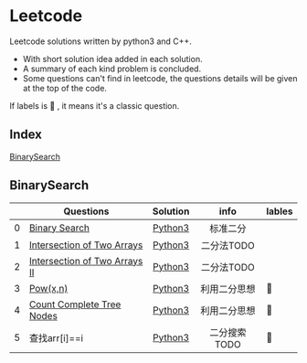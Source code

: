 # Leetcode

Leetcode solutions written by python3 and C++. 
- With short solution idea added in each solution. 
- A summary of each kind problem is concluded.
- Some questions can't find in leetcode, the questions details will be given at the top of the code.

If labels is :star2: , it means it's a classic question.

## Index

[BinarySearch](#BinarySearch)



## BinarySearch
||Questions|Solution|info|lables|
|---|--------|:-------:|:--------:|--------|
|0|[Binary Search](https://leetcode.com/problems/binary-search/)| [Python3](Python3/BinarySearch/binarySearch.py)|标准二分||
|1|[Intersection of Two Arrays](https://leetcode.com/problems/intersection-of-two-arrays/)| [Python3](Python3/BinarySearch/intersection.py)|二分法TODO||
|2|[Intersection of Two Arrays II](https://leetcode.com/problems/intersection-of-two-arrays-ii/)| [Python3](Python3/BinarySearch/intersection2.py)|二分法TODO||
|3|[Pow(x,n)](https://leetcode.com/problems/powx-n/)| [Python3](Python3/BinarySearch/myPow.py)|利用二分思想|:star2:|
|4|[Count Complete Tree Nodes](https://leetcode.com/problems/count-complete-tree-nodes/)| [Python3](Python3/BinarySearch/countNodes.py)|利用二分思想|:star2:|
|5|查找arr[i]==i|[Python3](Python3/BinarySearch/search.py)|二分搜索TODO|:star2:|


